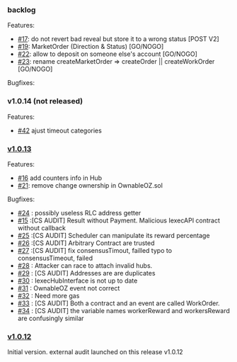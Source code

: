 

### backlog
Features:
 * [#17](https://github.com/iExecBlockchainComputing/PoCo/issues/17): do not revert bad reveal but store it to a wrong status            [POST V2]
 * [#19](https://github.com/iExecBlockchainComputing/PoCo/issues/19): MarketOrder (Direction & Status)                                   [GO/NOGO]
 * [#22](https://github.com/iExecBlockchainComputing/PoCo/issues/22): allow to deposit on someone else's account                         [GO/NOGO]
 * [#23](https://github.com/iExecBlockchainComputing/PoCo/issues/23): rename createMarketOrder => createOrder || createWorkOrder         [GO/NOGO]

Bugfixes:


### v1.0.14 (not released)

Features:
 * [#42](https://github.com/iExecBlockchainComputing/PoCo/issues/42) ajust timeout categories

### [v1.0.13](https://github.com/iExecBlockchainComputing/PoCo/releases/tag/v1.0.13)

Features:
 * [#16](https://github.com/iExecBlockchainComputing/PoCo/issues/16) add counters info in Hub
 * [#21](https://github.com/iExecBlockchainComputing/PoCo/issues/21): remove change ownership in OwnableOZ.sol   

Bugfixes:
* [#24](https://github.com/iExecBlockchainComputing/PoCo/issues/24) : possibly useless RLC address getter
* [#15](https://github.com/iExecBlockchainComputing/PoCo/issues/15) :[CS AUDIT] Result without Payment. Malicious IexecAPI contract without callback
* [#25](https://github.com/iExecBlockchainComputing/PoCo/issues/25) :[CS AUDIT] Scheduler can manipulate its reward percentage
* [#26](https://github.com/iExecBlockchainComputing/PoCo/issues/26) :[CS AUDIT] Arbitrary Contract are trusted
* [#27](https://github.com/iExecBlockchainComputing/PoCo/issues/27) :[CS AUDIT] fix consensusTimout, failled typo to consensusTimeout, failed
* [#28](https://github.com/iExecBlockchainComputing/PoCo/issues/28) : Attacker can race to attach invalid hubs.
* [#29](https://github.com/iExecBlockchainComputing/PoCo/issues/29) : [CS AUDIT] Addresses are are duplicates
* [#30](https://github.com/iExecBlockchainComputing/PoCo/issues/30) : IexecHubInterface is not up to date
* [#31](https://github.com/iExecBlockchainComputing/PoCo/issues/31) : OwnableOZ event not correct
* [#32](https://github.com/iExecBlockchainComputing/PoCo/issues/32) : Need more gas
* [#33](https://github.com/iExecBlockchainComputing/PoCo/issues/33) : [CS AUDIT] Both a contract and an event are called WorkOrder.
* [#34](https://github.com/iExecBlockchainComputing/PoCo/issues/34) : [CS AUDIT] the variable names workerReward and workersReward are confusingly similar


### [v1.0.12](https://github.com/iExecBlockchainComputing/PoCo/releases/tag/v1.0.12)
Initial version. external audit launched on this release v1.0.12
